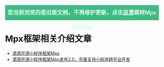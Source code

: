 <p align="center" style="background-color: #42b983; height: 50px; line-height: 50px; font-size: 18px; font-weight: 600">
  <span style="color: #d6ffec">您当前浏览的是旧版文档，不再维护更新，点击<a href="https://mpxjs.cn/" style="color: white">这里</a>跳转Mpx全新官网</span>
</p>

# Mpx框架相关介绍文章

* [滴滴开源小程序框架Mpx](1.0.md)
* [滴滴开源小程序框架Mpx发布2.0，完善支持小程序跨平台开发](2.0.md)
